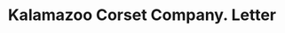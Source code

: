 ---
doi: 10.7916/D80V9QTH
date_other: '1904'
date_other_textual: '1904'
form: correspondence
genre:
- Letters (correspondence)
name:
- Kalamazoo Corset Company
object_in_context_url: https://biggert.cul.columbia.edu/items/view/ave_biggert_00634
subject_hierarchical_geographic:
- Kalamazoo, Michigan, United States
subject_name:
- Kalamazoo Corset Company
title: Kalamazoo Corset Company. Letter
sort_title: Kalamazoo Corset Company. Letter
call_number: ave_biggert_00634
coordinates:
- 42.29,-85.58583333333333
pid: ave_biggert_00634
identifiers: ave_biggert_00634
thumbnail: https://derivativo-1.library.columbia.edu/iiif/2/ldpd:343810/full/!256,256/0/native.jpg
permalink: "/biggert/ave_biggert_00634/"
layout: iiif-image-page
---